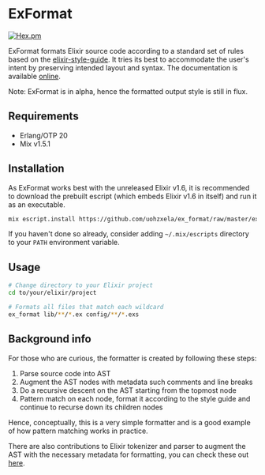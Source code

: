 # ExFormat

[![Hex.pm](https://img.shields.io/hexpm/v/ex_format.svg)](https://hex.pm/packages/ex_format)

ExFormat formats Elixir source code according to a standard set of rules based on the [elixir-style-guide](https://github.com/lexmag/elixir-style-guide). It tries its best to accommodate the user's intent by preserving intended layout and syntax. The documentation is available [online](https://hexdocs.pm/ex_format/0.1.0/api-reference.html).

Note: ExFormat is in alpha, hence the formatted output style is still in flux.

## Requirements

- Erlang/OTP 20
- Mix v1.5.1

## Installation

As ExFormat works best with the unreleased Elixir v1.6, it is recommended to download the prebuilt escript (which embeds Elixir v1.6 in itself) and run it as an executable.

```sh
mix escript.install https://github.com/uohzxela/ex_format/raw/master/ex_format
```

If you haven't done so already, consider adding `~/.mix/escripts` directory to your `PATH` environment variable.

## Usage

```sh
# Change directory to your Elixir project
cd to/your/elixir/project

# Formats all files that match each wildcard
ex_format lib/**/*.ex config/**/*.exs
```

## Background info

For those who are curious, the formatter is created by following these steps:

1. Parse source code into AST
2. Augment the AST nodes with metadata such comments and line breaks
3. Do a recursive descent on the AST starting from the topmost node
4. Pattern match on each node, format it according to the style guide and continue to recurse down its children nodes

Hence, conceptually, this is a very simple formatter and is a good example of how pattern matching works in practice.

There are also contributions to Elixir tokenizer and parser to augment the AST with the necessary metadata for formatting, you can check these out [here](https://github.com/elixir-lang/elixir/commits?author=uohzxela).
